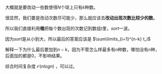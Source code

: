 大概就是要改动一些数使得$N$个球上只有$k$种数。

很显然，我们要是改动次数尽可能少，那么就应该去**改动出现次数比较少的数**。

所以我们直接利用**桶**把每个数出现的次数记到数组$t$里，$sort$一波。

因为$sort$是从小到大，所以最后的答案应该是 $\sum\limits_{i=1}^{n-k} t_i$ 

解释一下为什么最后要加到$n-k$，因为不管怎么样最多有$n$种数，哪怕没有$n$种，后面加的都是$0$，不影响结果。

综合时间复杂度 $\mathcal{O}(nlogn)$ ，可以过。